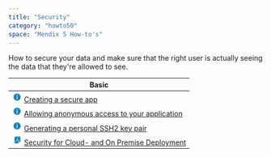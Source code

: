 ```yaml
---
title: "Security"
category: "howto50"
space: "Mendix 5 How-to's"
---
```

How to secure your data and make sure that the right user is actually seeing the data that they're allowed to see.

<table><thead><tr><th class="highlight-blue confluenceTh" data-highlight-colour="blue">Basic</th></tr></thead><tbody><tr><td class="confluenceTd"><a href="Creating+a+secure+app"><img class="confluence-embedded-image confluence-thumbnail" alt="How-To" width="20" src="attachments/8783163/8946558.png" data-image-src="attachments/8783163/8946558.png"></a> <a href="Creating+a+secure+app">Creating a secure app</a></td></tr><tr><td colspan="1" class="confluenceTd"><img class="confluence-embedded-image confluence-thumbnail" width="20" src="attachments/8783270/8946555.png" data-image-src="attachments/8783270/8946555.png"> <a href="/howto50/Allowing+anonymous+access+to+your+application">Allowing anonymous access to your application</a></td></tr><tr><td colspan="1" class="confluenceTd"><a href="Generating+a+personal+SSH2+key+pair"><img class="confluence-embedded-image confluence-thumbnail" width="20" src="attachments/8783270/8946555.png" data-image-src="attachments/8783270/8946555.png"></a> <a href="Generating+a+personal+SSH2+key+pair">Generating a personal SSH2 key pair</a></td></tr><tr><td colspan="1" class="confluenceTd"><span><a href="http://ww2.mendix.com/rs/mendix/images/Mendix-Security-for-Cloud-and-on-Premise-Deployment.pdf" class="external-link" rel="nofollow"><img class="confluence-embedded-image confluence-thumbnail" alt="Whitepaper" width="20" src="attachments/8783176/8946523.png" data-image-src="attachments/8783176/8946523.png"></a> <a href="http://ww2.mendix.com/rs/mendix/images/Mendix-Security-for-Cloud-and-on-Premise-Deployment.pdf" class="external-link" rel="nofollow">Security for Cloud- and On Premise Deployment</a></span></td></tr></tbody></table>